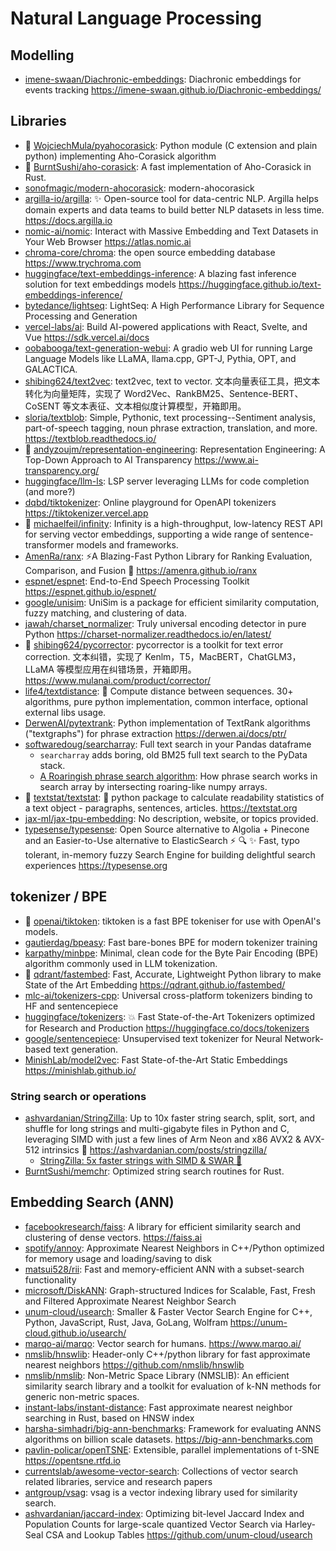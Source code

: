 # Natural Language Processing

## Modelling

- [imene-swaan/Diachronic-embeddings](https://github.com/imene-swaan/Diachronic-embeddings): Diachronic embeddings for events tracking <https://imene-swaan.github.io/Diachronic-embeddings/>

## Libraries

- 🌟 [WojciechMula/pyahocorasick](https://github.com/WojciechMula/pyahocorasick): Python module (C extension and plain python) implementing Aho-Corasick algorithm
- 🌟 [BurntSushi/aho-corasick](https://github.com/BurntSushi/aho-corasick): A fast implementation of Aho-Corasick in Rust.
- [sonofmagic/modern-ahocorasick](https://github.com/sonofmagic/modern-ahocorasick): modern-ahocorasick
- [argilla-io/argilla](https://github.com/argilla-io/argilla): ✨ Open-source tool for data-centric NLP. Argilla helps domain experts and data teams to build better NLP datasets in less time. <https://docs.argilla.io>
- [nomic-ai/nomic](https://github.com/nomic-ai/nomic): Interact with Massive Embedding and Text Datasets in Your Web Browser <https://atlas.nomic.ai>
- [chroma-core/chroma](https://github.com/chroma-core/chroma): the open source embedding database <https://www.trychroma.com>
- [huggingface/text-embeddings-inference](https://github.com/huggingface/text-embeddings-inference): A blazing fast inference solution for text embeddings models <https://huggingface.github.io/text-embeddings-inference/>
- [bytedance/lightseq](https://github.com/bytedance/lightseq): LightSeq: A High Performance Library for Sequence Processing and Generation
- [vercel-labs/ai](https://github.com/vercel-labs/ai): Build AI-powered applications with React, Svelte, and Vue <https://sdk.vercel.ai/docs>
- [oobabooga/text-generation-webui](https://github.com/oobabooga/text-generation-webui): A gradio web UI for running Large Language Models like LLaMA, llama.cpp, GPT-J, Pythia, OPT, and GALACTICA.
- [shibing624/text2vec](https://github.com/shibing624/text2vec): text2vec, text to vector. 文本向量表征工具，把文本转化为向量矩阵，实现了 Word2Vec、RankBM25、Sentence-BERT、CoSENT 等文本表征、文本相似度计算模型，开箱即用。
- [sloria/textblob](https://github.com/sloria/textblob): Simple, Pythonic, text processing--Sentiment analysis, part-of-speech tagging, noun phrase extraction, translation, and more. <https://textblob.readthedocs.io/>
- 🌟 [andyzoujm/representation-engineering](https://github.com/andyzoujm/representation-engineering): Representation Engineering: A Top-Down Approach to AI Transparency <https://www.ai-transparency.org/>
- [huggingface/llm-ls](https://github.com/huggingface/llm-ls): LSP server leveraging LLMs for code completion (and more?)
- [dqbd/tiktokenizer](https://github.com/dqbd/tiktokenizer): Online playground for OpenAPI tokenizers <https://tiktokenizer.vercel.app>
- 🌟 [michaelfeil/infinity](https://github.com/michaelfeil/infinity): Infinity is a high-throughput, low-latency REST API for serving vector embeddings, supporting a wide range of sentence-transformer models and frameworks.
- [AmenRa/ranx](https://github.com/AmenRa/ranx): ⚡️A Blazing-Fast Python Library for Ranking Evaluation, Comparison, and Fusion 🐍 <https://amenra.github.io/ranx>
- [espnet/espnet](https://github.com/espnet/espnet): End-to-End Speech Processing Toolkit <https://espnet.github.io/espnet/>
- [google/unisim](https://github.com/google/unisim): UniSim is a package for efficient similarity computation, fuzzy matching, and clustering of data.
- [jawah/charset_normalizer](https://github.com/jawah/charset_normalizer): Truly universal encoding detector in pure Python <https://charset-normalizer.readthedocs.io/en/latest/>
- 🌟 [shibing624/pycorrector](https://github.com/shibing624/pycorrector): pycorrector is a toolkit for text error correction. 文本纠错，实现了 Kenlm，T5，MacBERT，ChatGLM3，LLaMA 等模型应用在纠错场景，开箱即用。 <https://www.mulanai.com/product/corrector/>
- [life4/textdistance](https://github.com/life4/textdistance): 📐 Compute distance between sequences. 30+ algorithms, pure python implementation, common interface, optional external libs usage.
- [DerwenAI/pytextrank](https://github.com/DerwenAI/pytextrank): Python implementation of TextRank algorithms ("textgraphs") for phrase extraction <https://derwen.ai/docs/ptr/>
- [softwaredoug/searcharray](https://github.com/softwaredoug/searcharray): Full text search in your Pandas dataframe
  - `searcharray` adds boring, old BM25 full text search to the PyData stack.
  - [A Roaringish phrase search algorithm](https://softwaredoug.com/blog/2024/01/21/search-array-phrase-algorithm): How phrase search works in search array by intersecting roaring-like numpy arrays.
- 🌟 [textstat/textstat](https://github.com/textstat/textstat): 📝 python package to calculate readability statistics of a text object - paragraphs, sentences, articles. <https://textstat.org>
- [jax-ml/jax-tpu-embedding](https://github.com/jax-ml/jax-tpu-embedding): No description, website, or topics provided.
- [typesense/typesense](https://github.com/typesense/typesense): Open Source alternative to Algolia + Pinecone and an Easier-to-Use alternative to ElasticSearch ⚡ 🔍 ✨ Fast, typo tolerant, in-memory fuzzy Search Engine for building delightful search experiences <https://typesense.org>

## tokenizer / BPE

- 🌟 [openai/tiktoken](https://github.com/openai/tiktoken): tiktoken is a fast BPE tokeniser for use with OpenAI's models.
- [gautierdag/bpeasy](https://github.com/gautierdag/bpeasy): Fast bare-bones BPE for modern tokenizer training
- [karpathy/minbpe](https://github.com/karpathy/minbpe): Minimal, clean code for the Byte Pair Encoding (BPE) algorithm commonly used in LLM tokenization.
- 🌟 [qdrant/fastembed](https://github.com/qdrant/fastembed): Fast, Accurate, Lightweight Python library to make State of the Art Embedding <https://qdrant.github.io/fastembed/>
- [mlc-ai/tokenizers-cpp](https://github.com/mlc-ai/tokenizers-cpp): Universal cross-platform tokenizers binding to HF and sentencepiece
- [huggingface/tokenizers](https://github.com/huggingface/tokenizers): 💥 Fast State-of-the-Art Tokenizers optimized for Research and Production <https://huggingface.co/docs/tokenizers>
- [google/sentencepiece](https://github.com/google/sentencepiece): Unsupervised text tokenizer for Neural Network-based text generation.
- [MinishLab/model2vec](https://github.com/MinishLab/model2vec): Fast State-of-the-Art Static Embeddings <https://minishlab.github.io/>

### String search or operations

- [ashvardanian/StringZilla](https://github.com/ashvardanian/StringZilla): Up to 10x faster string search, split, sort, and shuffle for long strings and multi-gigabyte files in Python and C, leveraging SIMD with just a few lines of Arm Neon and x86 AVX2 & AVX-512 intrinsics 🦖 <https://ashvardanian.com/posts/stringzilla/>
  - [StringZilla: 5x faster strings with SIMD & SWAR 🦖](https://ashvardanian.com/posts/stringzilla/)
- [BurntSushi/memchr](https://github.com/BurntSushi/memchr): Optimized string search routines for Rust.

## Embedding Search (ANN)

- [facebookresearch/faiss](https://github.com/facebookresearch/faiss): A library for efficient similarity search and clustering of dense vectors. <https://faiss.ai>
- [spotify/annoy](https://github.com/spotify/annoy): Approximate Nearest Neighbors in C++/Python optimized for memory usage and loading/saving to disk
- [matsui528/rii](https://github.com/matsui528/rii): Fast and memory-efficient ANN with a subset-search functionality
- [microsoft/DiskANN](https://github.com/microsoft/DiskANN): Graph-structured Indices for Scalable, Fast, Fresh and Filtered Approximate Nearest Neighbor Search
- [unum-cloud/usearch](https://github.com/unum-cloud/usearch): Smaller & Faster Vector Search Engine for C++, Python, JavaScript, Rust, Java, GoLang, Wolfram <https://unum-cloud.github.io/usearch/>
- [marqo-ai/marqo](https://github.com/marqo-ai/marqo): Vector search for humans. <https://www.marqo.ai/>
- [nmslib/hnswlib](https://github.com/nmslib/hnswlib): Header-only C++/python library for fast approximate nearest neighbors <https://github.com/nmslib/hnswlib>
- [nmslib/nmslib](https://github.com/nmslib/nmslib): Non-Metric Space Library (NMSLIB): An efficient similarity search library and a toolkit for evaluation of k-NN methods for generic non-metric spaces.
- [instant-labs/instant-distance](https://github.com/instant-labs/instant-distance): Fast approximate nearest neighbor searching in Rust, based on HNSW index
- [harsha-simhadri/big-ann-benchmarks](https://github.com/harsha-simhadri/big-ann-benchmarks): Framework for evaluating ANNS algorithms on billion scale datasets. <https://big-ann-benchmarks.com>
- [pavlin-policar/openTSNE](https://github.com/pavlin-policar/openTSNE): Extensible, parallel implementations of t-SNE <https://opentsne.rtfd.io>
- [currentslab/awesome-vector-search](https://github.com/currentslab/awesome-vector-search): Collections of vector search related libraries, service and research papers
- [antgroup/vsag](https://github.com/antgroup/vsag): vsag is a vector indexing library used for similarity search.
- [ashvardanian/jaccard-index](https://github.com/ashvardanian/jaccard-index): Optimizing bit-level Jaccard Index and Population Counts for large-scale quantized Vector Search via Harley-Seal CSA and Lookup Tables <https://github.com/unum-cloud/usearch>

